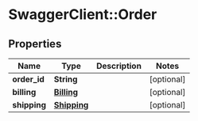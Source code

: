 # SwaggerClient::Order

## Properties
Name | Type | Description | Notes
------------ | ------------- | ------------- | -------------
**order_id** | **String** |  | [optional] 
**billing** | [**Billing**](Billing.md) |  | [optional] 
**shipping** | [**Shipping**](Shipping.md) |  | [optional] 


